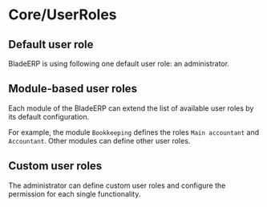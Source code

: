 # Core/UserRoles

## Default user role

BladeERP is using following one default user role: an administrator.

## Module-based user roles

Each module of the BladeERP can extend the list of available user roles by its default configuration.

For example, the module `Bookkeeping` defines the roles `Main accountant` and `Accountant`. Other modules can define other user roles.

## Custom user roles

The administrator can define custom user roles and configure the permission for each single functionality.

